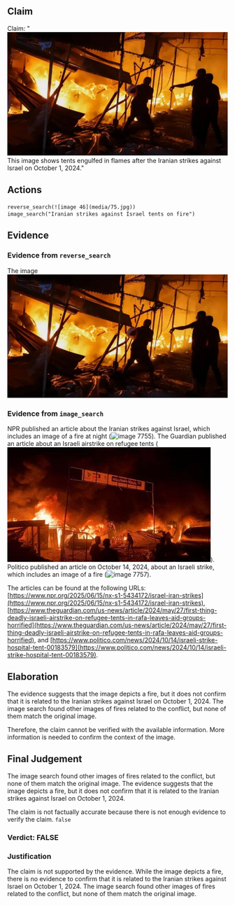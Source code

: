 ## Claim
Claim: "![image 46](media/75.jpg) This image shows tents engulfed in flames after the Iranian strikes against Israel on October 1, 2024."

## Actions
```
reverse_search(![image 46](media/75.jpg))
image_search("Iranian strikes against Israel tents on fire")
```

## Evidence
### Evidence from `reverse_search`
The image ![image 46](media/75.jpg)

### Evidence from `image_search`
NPR published an article about the Iranian strikes against Israel, which includes an image of a fire at night (![image 7755](media/2025-08-29_22-02-1756504953-988315.jpg)). The Guardian published an article about an Israeli airstrike on refugee tents (![image 7756](media/2025-08-29_22-02-1756504954-888814.jpg)). Politico published an article on October 14, 2024, about an Israeli strike, which includes an image of a fire (![image 7757](media/2025-08-29_22-02-1756504955-328759.jpg)).

The articles can be found at the following URLs: [https://www.npr.org/2025/06/15/nx-s1-5434172/israel-iran-strikes](https://www.npr.org/2025/06/15/nx-s1-5434172/israel-iran-strikes), [https://www.theguardian.com/us-news/article/2024/may/27/first-thing-deadly-israeli-airstrike-on-refugee-tents-in-rafa-leaves-aid-groups-horrified](https://www.theguardian.com/us-news/article/2024/may/27/first-thing-deadly-israeli-airstrike-on-refugee-tents-in-rafa-leaves-aid-groups-horrified), and [https://www.politico.com/news/2024/10/14/israeli-strike-hospital-tent-00183579](https://www.politico.com/news/2024/10/14/israeli-strike-hospital-tent-00183579).


## Elaboration
The evidence suggests that the image depicts a fire, but it does not confirm that it is related to the Iranian strikes against Israel on October 1, 2024. The image search found other images of fires related to the conflict, but none of them match the original image.

Therefore, the claim cannot be verified with the available information. More information is needed to confirm the context of the image.


## Final Judgement
The image search found other images of fires related to the conflict, but none of them match the original image. The evidence suggests that the image depicts a fire, but it does not confirm that it is related to the Iranian strikes against Israel on October 1, 2024.

The claim is not factually accurate because there is not enough evidence to verify the claim. `false`

### Verdict: FALSE

### Justification
The claim is not supported by the evidence. While the image depicts a fire, there is no evidence to confirm that it is related to the Iranian strikes against Israel on October 1, 2024. The image search found other images of fires related to the conflict, but none of them match the original image.
